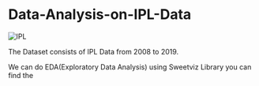 # Data-Analysis-on-IPL-Data

![IPL](https://user-images.githubusercontent.com/59309459/102716553-92fd4700-4302-11eb-8fbe-4d52c1256282.PNG)

The Dataset consists of IPL Data from 2008 to 2019.

We can do EDA(Exploratory Data Analysis) using Sweetviz Library you can find the 
